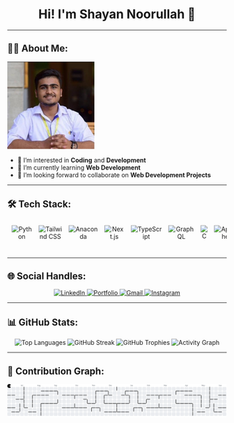 <h1 align="center">Hi! I'm Shayan Noorullah 👋</h1>

---

## 🧑‍💻 About Me:

<div align="left">
  <img height="200" src="https://github.com/ShayanNoorullah/ShayanNoorullah/blob/main/SHAYAN%20NOORULLAH.jpg" alt="Shayan Noorullah" />
</div>

- 👀 I’m interested in **Coding** and **Development**  
- 🌱 I’m currently learning **Web Development**  
- 🤝 I’m looking forward to collaborate on **Web Development Projects**

---

## 🛠️ Tech Stack:

<div align="center" style="display: flex; flex-wrap: nowrap; overflow-x: auto; padding: 10px; gap: 15px;">
  <img src="https://cdn.jsdelivr.net/gh/devicons/devicon/icons/python/python-original.svg" height="50" alt="Python" />
  <img src="https://skillicons.dev/icons?i=tailwind" height="50" alt="Tailwind CSS" />
  <img src="https://cdn.jsdelivr.net/gh/devicons/devicon/icons/anaconda/anaconda-original.svg" height="50" alt="Anaconda" />
  <img src="https://cdn.jsdelivr.net/gh/devicons/devicon/icons/nextjs/nextjs-original.svg" height="50" alt="Next.js" />
  <img src="https://cdn.jsdelivr.net/gh/devicons/devicon/icons/typescript/typescript-original.svg" height="50" alt="TypeScript" />
  <img src="https://skillicons.dev/icons?i=graphql" height="50" alt="GraphQL" />
  <img src="https://cdn.jsdelivr.net/gh/devicons/devicon/icons/c/c-original.svg" height="50" alt="C" />
  <img src="https://cdn.jsdelivr.net/gh/devicons/devicon/icons/apache/apache-original.svg" height="50" alt="Apache" />
  <img src="https://cdn.jsdelivr.net/gh/devicons/devicon/icons/arduino/arduino-original.svg" height="50" alt="Arduino" />
  <img src="https://cdn.jsdelivr.net/gh/devicons/devicon/icons/androidstudio/androidstudio-original.svg" height="50" alt="Android Studio" />
  <img src="https://cdn.jsdelivr.net/gh/devicons/devicon/icons/android/android-original.svg" height="50" alt="Android" />
  <img src="https://cdn.jsdelivr.net/gh/devicons/devicon/icons/django/django-plain.svg" height="50" alt="Django" />
  <img src="https://cdn.jsdelivr.net/gh/devicons/devicon/icons/docker/docker-original.svg" height="50" alt="Docker" />
  <img src="https://cdn.jsdelivr.net/gh/devicons/devicon/icons/firebase/firebase-plain.svg" height="50" alt="Firebase" />
  <img src="https://cdn.jsdelivr.net/gh/devicons/devicon/icons/github/github-original.svg" height="50" alt="GitHub" />
  <img src="https://cdn.jsdelivr.net/gh/devicons/devicon/icons/javascript/javascript-original.svg" height="50" alt="JavaScript" />
  <img src="https://cdn.jsdelivr.net/gh/devicons/devicon/icons/java/java-original.svg" height="50" alt="Java" />
  <img src="https://cdn.jsdelivr.net/gh/devicons/devicon/icons/kaggle/kaggle-original.svg" height="50" alt="Kaggle" />
  <img src="https://cdn.jsdelivr.net/gh/devicons/devicon/icons/linux/linux-original.svg" height="50" alt="Linux" />
  <img src="https://cdn.jsdelivr.net/gh/devicons/devicon/icons/react/react-original.svg" height="50" alt="React" />
</div>

---

## 🌐 Social Handles:

<div align="center">
  <a href="https://pk.linkedin.com/in/shayan-noorullah-b2941a1a0" target="_blank">
    <img src="https://img.shields.io/badge/LinkedIn-0077B5?style=for-the-badge&logo=linkedin&logoColor=white" alt="LinkedIn" />
  </a>
  <a href="https://portfolio-1ko6emnwf-shayan-noorullahs-projects.vercel.app/" target="_blank">
    <img src="https://img.shields.io/badge/Portfolio-0077B5?style=for-the-badge&logo=vercel&logoColor=white" alt="Portfolio" />
  </a>
  <a href="mailto:contact.shayannoorullah@gmail.com" target="_blank">
    <img src="https://img.shields.io/badge/Gmail-D14836?style=for-the-badge&logo=gmail&logoColor=white" alt="Gmail" />
  </a>
  <a href="https://www.instagram.com/shayan.noorullah/" target="_blank">
    <img src="https://img.shields.io/badge/Instagram-E4405F?style=for-the-badge&logo=instagram&logoColor=white" alt="Instagram" />
  </a>
</div>

---

## 📊 GitHub Stats:

<div align="center">
  <img src="https://github-readme-stats.vercel.app/api/top-langs?username=ShayanNoorullah&layout=compact&langs_count=10&theme=dark" height="150" alt="Top Languages" />
  <img src="https://streak-stats.demolab.com?user=ShayanNoorullah&theme=dark&hide_border=false" height="150" alt="GitHub Streak" />
  <img src="https://github-profile-trophy.vercel.app/?username=ShayanNoorullah&theme=discord&row=1&margin-w=10&margin-h=10" height="150" alt="GitHub Trophies" />
  <img src="https://github-readme-activity-graph.vercel.app/graph?username=ShayanNoorullah&theme=react-dark&area=true&hide_border=false&radius=16" height="300" alt="Activity Graph" />
</div>

---

## 👾 Contribution Graph:

<picture>
  <source media="(prefers-color-scheme: dark)" srcset="https://raw.githubusercontent.com/ShayanNoorullah/ShayanNoorullah/output/pacman-contribution-graph-dark.svg" />
  <source media="(prefers-color-scheme: light)" srcset="https://raw.githubusercontent.com/ShayanNoorullah/ShayanNoorullah/output/pacman-contribution-graph.svg" />
  <img src="https://raw.githubusercontent.com/ShayanNoorullah/ShayanNoorullah/output/pacman-contribution-graph.svg" alt="Pacman Contribution Graph" />
</picture>
